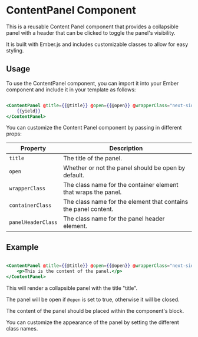 # ContentPanel Component

This is a reusable Content Panel component that provides a collapsible panel with a header that can be clicked to toggle the panel's visibility. 

It is built with Ember.js and includes customizable classes to allow for easy styling.

## Usage

To use the ContentPanel component, you can import it into your Ember component and include it in your template as follows:

```hbs

<ContentPanel @title={{@title}} @open={{@open}} @wrapperClass="next-sidebar-panel-container" @containerClass="next-sidebar-panel" @panelHeaderClass="next-sidebar-panel-toggle">
    {{yield}}
</ContentPanel>

```

You can customize the Content Panel component by passing in different props:

| Property           | Description                                                     |
|--------------------|-----------------------------------------------------------------|
| `title`            | The title of the panel.                                         |
| `open`             | Whether or not the panel should be open by default.             |
| `wrapperClass`     | The class name for the container element that wraps the panel.  |
| `containerClass`   | The class name for the element that contains the panel content. |
| `panelHeaderClass` | The class name for the panel header element.                    |

## Example

```hbs

<ContentPanel @title={{@title}} @open={{@open}} @wrapperClass="next-sidebar-panel-container" @containerClass="next-sidebar-panel" @panelHeaderClass="next-sidebar-panel-toggle">
    <p>This is the content of the panel.</p>
</ContentPanel>

```

This will render a collapsible panel with the title "title". 

The panel will be open if `@open` is set to true, otherwise it will be closed. 

The content of the panel should be placed within the component's block. 

You can customize the appearance of the panel by setting the different class names.


